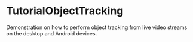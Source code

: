 TutorialObjectTracking
======================

Demonstration on how to perform object tracking from live video streams on the desktop and Android devices.

